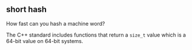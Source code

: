 ## short hash

How fast can you hash a machine word?

The C++ standard includes functions that return a ``size_t`` value which is
a 64-bit value on 64-bit systems. 




